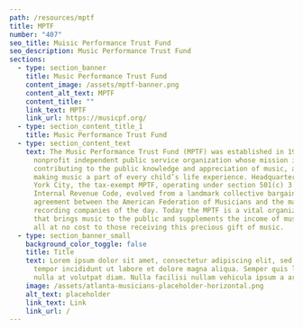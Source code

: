 ```yaml
---
path: /resources/mptf
title: MPTF
number: "407"
seo_title: Muisic Performance Trust Fund
seo_description: Music Performance Trust Fund
sections:
  - type: section_banner
    title: Music Performance Trust Fund
    content_image: /assets/mptf-banner.png
    content_alt_text: MPTF
    content_title: ""
    link_text: MPTF
    link_url: https://musicpf.org/
  - type: section_content_title_1
    title: Music Performance Trust Fund
  - type: section_content_text
    text: The Music Performance Trust Fund (MPTF) was established in 1948 as a
      nonprofit independent public service organization whose mission includes
      contributing to the public knowledge and appreciation of music, as well as
      making music a part of every child’s life experience. Headquartered in New
      York City, the tax-exempt MPTF, operating under section 501(c) 3 of the
      Internal Revenue Code, evolved from a landmark collective bargaining
      agreement between the American Federation of Musicians and the major
      recording companies of the day. Today the MPTF is a vital organization
      that brings music to the public and supplements the income of musicians,
      all at no cost to those receiving this precious gift of music.
  - type: section_banner_small
    background_color_toggle: false
    title: Title
    text: Lorem ipsum dolor sit amet, consectetur adipiscing elit, sed do eiusmod
      tempor incididunt ut labore et dolore magna aliqua. Semper quis lectus
      nulla at volutpat diam. Nulla facilisi nullam vehicula ipsum a arcu.
    image: /assets/atlanta-musicians-placeholder-horizontal.png
    alt_text: placeholder
    link_text: Link
    link_url: /
---
```

